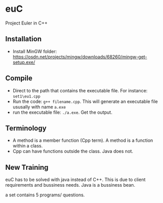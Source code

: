 # euC
Project Euler in C++

## Installation

- Install MinGW folder: https://osdn.net/projects/mingw/downloads/68260/mingw-get-setup.exe/

## Compile

- Direct to the path that contains the executable file. For instance: `set1\eu1.cpp`
- Run the code: `g++ filename.cpp`. This will generate an executable file ususally with name `a.exe`
- run the executable file: `./a.exe`. Get the output.

## Terminology

- A method is a member function (Cpp term). A method is a function within a class.
- Cpp can have functions outside the class. Java does not.

## New Training

euC has to be solved with java instead of C++. This is due to client requirements and bussiness needs. Java is a bussiness bean.

a set contains 5 programs/ questions. 

